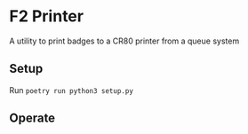 # F2 Printer

A utility to print badges to a CR80 printer from a queue system

## Setup

Run `poetry run python3 setup.py`

## Operate